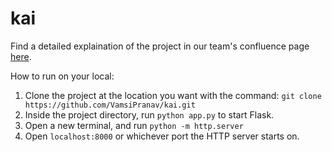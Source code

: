# kai

Find a detailed explaination of the project in our team's confluence page [here](https://confluence.oraclecorp.com/confluence/display/DDA/TEAM+4%3A+GenAI+Hackathon+Design+Document).

How to run on your local:
1. Clone the project at the location you want with the command: 
`git clone https://github.com/VamsiPranav/kai.git`
2. Inside the project directory, run `python app.py` to start Flask.
3. Open a new terminal, and run `python -m http.server`
4. Open `localhost:8000` or whichever port the HTTP server starts on.
